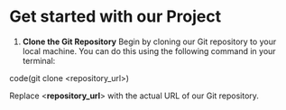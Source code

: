 # Get started with our Project


1. __Clone the Git Repository__ 
Begin by cloning our Git repository to your local machine. You can do this using the following command in your terminal:

code(git clone <repository_url>)

Replace <__repository_url__> with the actual URL of our Git repository.
